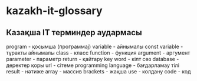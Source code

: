 # kazakh-it-glossary

## Казақша IT терминдер аудармасы

program - қосымша (программаj)
variable - айнымалы
const variable - тұракты айнымалы
class - класс
function - функция
argument - аргумент
parameter - параметр
return - қайтару
key word - кілт сөз
database - деректер қоры
url - сітеме
programming language - бағдарламау тілі
result - нәтиже
array - массив
brackets - жақша
use - колдану
code - код

